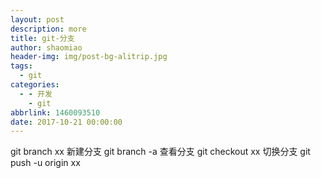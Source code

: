 ```yaml
---
layout: post
description: more
title: git-分支
author: shaomiao
header-img: img/post-bg-alitrip.jpg
tags:
  - git
categories:
  - - 开发
    - git
abbrlink: 1460093510
date: 2017-10-21 00:00:00
---
```

git branch   xx 新建分支
git branch -a 查看分支
git checkout xx 切换分支
git push -u origin xx

